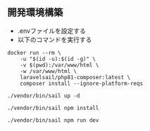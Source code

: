 ## 開発環境構築
- .envファイルを設定する
- 以下のコマンドを実行する

```
docker run --rm \
    -u "$(id -u):$(id -g)" \
    -v $(pwd):/var/www/html \
    -w /var/www/html \
    laravelsail/php81-composer:latest \
    composer install --ignore-platform-reqs
```

```
./vendor/bin/sail up -d
```

```
./vendor/bin/sail npm install
```

```
./vendor/bin/sail npm run dev
```